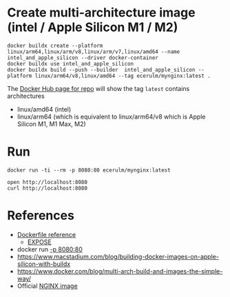 # Create multi-architecture image (intel / Apple Silicon M1 / M2)

```
docker buildx create --platform linux/arm64,linux/arm/v8,linux/arm/v7,linux/amd64 --name intel_and_apple_silicon --driver docker-container
docker buildx use intel_and_apple_silicon
docker buildx build --push --builder  intel_and_apple_silicon --platform linux/arm64/v8,linux/amd64 --tag ecerulm/mynginx:latest .
```

The [Docker Hub page for repo](https://hub.docker.com/repository/docker/ecerulm/mynginx/tags?page=1&ordering=last_updated)
will show the tag `latest` contains architectures

- linux/amd64 (intel)
- linux/arm64 (which is equivalent to linux/arm64/v8 which is Apple Silicon M1, M1 Max, M2)

# Run

```
docker run -ti --rm -p 8080:80 ecerulm/mynginx:latest
```

```
open http://localhost:8080
curl http://localhost:8080
```

# References

- [Dockerfile reference](https://docs.docker.com/engine/reference/builder/)
  - [EXPOSE](https://docs.docker.com/engine/reference/builder/#expose)
- docker run [-p 8080:80](https://docs.docker.com/engine/reference/run/#expose-incoming-ports)
- https://www.macstadium.com/blog/building-docker-images-on-apple-silicon-with-buildx
- https://www.docker.com/blog/multi-arch-build-and-images-the-simple-way/
- Official [NGINX image](https://hub.docker.com/_/nginx)
